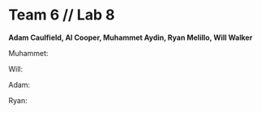 # Team 6 // Lab 8
<b>Adam Caulfield, Al Cooper, Muhammet Aydin, Ryan Melillo, Will Walker</b>

Muhammet: 

Will:   

Adam:

Ryan: 
